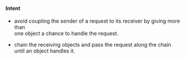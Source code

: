 #### Intent  
 - avoid coupling the sender of a request to its receiver by giving more than  
 one object a chance to handle the request.  
   
 - chain the receiving objects and pass the request along the chain  
 until an object handles it.
